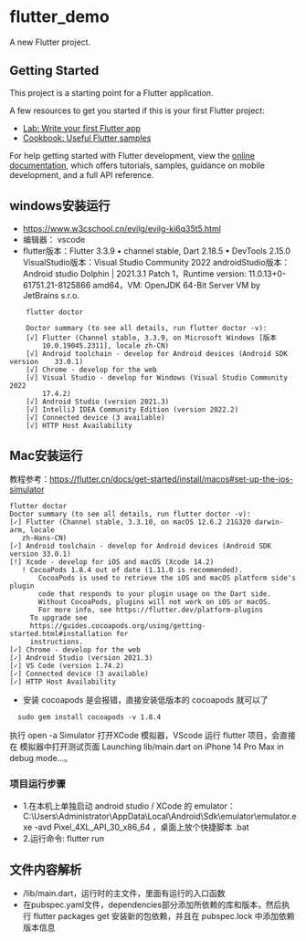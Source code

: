 # flutter_demo

A new Flutter project.

## Getting Started

This project is a starting point for a Flutter application.

A few resources to get you started if this is your first Flutter project:

- [Lab: Write your first Flutter app](https://docs.flutter.dev/get-started/codelab)
- [Cookbook: Useful Flutter samples](https://docs.flutter.dev/cookbook)

For help getting started with Flutter development, view the
[online documentation](https://docs.flutter.dev/), which offers tutorials,
samples, guidance on mobile development, and a full API reference.

## windows安装运行
- https://www.w3cschool.cn/evilg/evilg-ki6q35t5.html
- 编辑器： vscode
- flutter版本：Flutter 3.3.9 • channel stable, Dart 2.18.5 • DevTools 2.15.0
VisualStudio版本：Visual Studio Community 2022
androidStudio版本：Android studio Dolphin | 2021.3.1 Patch 1，Runtime version: 11.0.13+0-61751.21-8125866 amd64，VM: OpenJDK 64-Bit Server VM by JetBrains s.r.o.

```shell
    flutter doctor

    Doctor summary (to see all details, run flutter doctor -v):
    [√] Flutter (Channel stable, 3.3.9, on Microsoft Windows [版本
        10.0.19045.2311], locale zh-CN)
    [√] Android toolchain - develop for Android devices (Android SDK version    33.0.1)
    [√] Chrome - develop for the web
    [√] Visual Studio - develop for Windows (Visual Studio Community 2022   
        17.4.2)
    [√] Android Studio (version 2021.3)
    [√] IntelliJ IDEA Community Edition (version 2022.2)
    [√] Connected device (3 available)
    [√] HTTP Host Availability  
```
 ## Mac安装运行
 教程参考：https://flutter.cn/docs/get-started/install/macos#set-up-the-ios-simulator
 ```shell
flutter doctor
Doctor summary (to see all details, run flutter doctor -v):
[✓] Flutter (Channel stable, 3.3.10, on macOS 12.6.2 21G320 darwin-arm, locale
    zh-Hans-CN)
[✓] Android toolchain - develop for Android devices (Android SDK version 33.0.1)
[!] Xcode - develop for iOS and macOS (Xcode 14.2)
    ! CocoaPods 1.8.4 out of date (1.11.0 is recommended).
        CocoaPods is used to retrieve the iOS and macOS platform side's plugin
        code that responds to your plugin usage on the Dart side.
        Without CocoaPods, plugins will not work on iOS or macOS.
        For more info, see https://flutter.dev/platform-plugins
      To upgrade see
      https://guides.cocoapods.org/using/getting-started.html#installation for
      instructions.
[✓] Chrome - develop for the web
[✓] Android Studio (version 2021.3)
[✓] VS Code (version 1.74.2)
[✓] Connected device (3 available)
[✓] HTTP Host Availability
 ```
 - 安装 cocoapods 是会报错，直接安装低版本的 cocoapods 就可以了
  ```shell
    sudo gem install cocoapods -v 1.8.4
  ```
执行 open -a Simulator 打开XCode 模拟器，VScode 运行 flutter 项目，会直接在 模拟器中打开测试页面 Launching lib/main.dart on iPhone 14 Pro Max in debug mode...。

### 项目运行步骤
- 1.在本机上单独启动 android studio / XCode 的 emulator：  C:\Users\Administrator\AppData\Local\Android\Sdk\emulator\emulator.exe -avd Pixel_4XL_API_30_x86_64 ，桌面上放个快捷脚本 .bat
- 2.运行命令: flutter run

## 文件内容解析
- /lib/main.dart，运行时的主文件，里面有运行的入口函数
- 在pubspec.yaml文件，dependencies部分添加所依赖的库和版本，然后执行 flutter packages get 安装新的包依赖，并且在 pubspec.lock 中添加依赖版本信息

